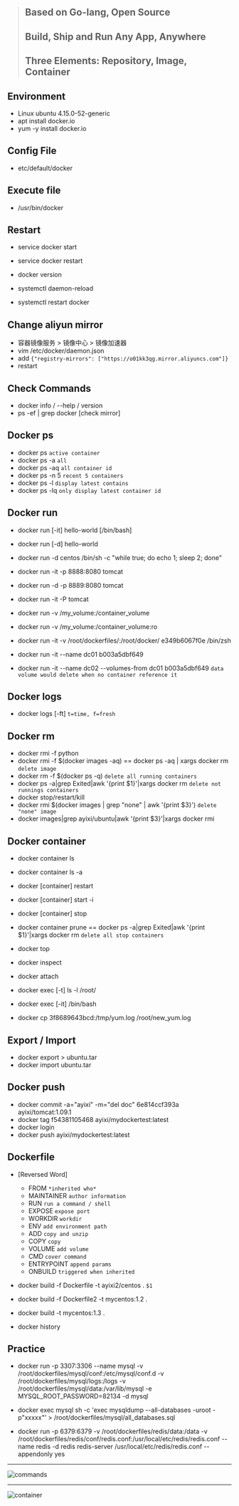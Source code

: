 >## Based on Go-lang, Open Source
>## Build, Ship and Run Any App, Anywhere
>## Three Elements: Repository, Image, Container 

## Environment
- Linux ubuntu 4.15.0-52-generic
- apt install docker.io
- yum -y install docker.io

## Config File
- etc/default/docker

## Execute file
- /usr/bin/docker

## Restart
- service docker start
- service docker restart
- docker version

- systemctl daemon-reload
- systemctl restart docker

## Change aliyun mirror
- 容器镜像服务 > 镜像中心 > 镜像加速器
- vim /etc/docker/daemon.json
- add `{"registry-mirrors": ["https://o01kk3qg.mirror.aliyuncs.com"]}`
- restart

## Check Commands
- docker info / --help / version
- ps -ef | grep docker [check mirror]

## Docker ps
- docker ps  `active container`
- docker ps -a          `all`
- docker ps -aq          `all container id`
- docker ps -n 5        `recent 5 containers`
- docker ps -l          `display latest contains`
- docker ps -lq         `only display latest container id`

## Docker run
- docker run [-it] hello-world [/bin/bash]
- docker run [-d] hello-world  
- docker run -d centos /bin/sh -c "while true; do echo 1; sleep 2; done"   
- docker run -it -p 8888:8080 tomcat
- docker run -d -p 8889:8080 tomcat
- docker run -it -P tomcat
- docker run -v /my_volume:/container_volume <id>
- docker run -v /my_volume:/container_volume:ro <id>
- docker run -it -v /root/dockerfiles/:/root/docker/ e349b6067f0e /bin/zsh

- docker run -it --name dc01 b003a5dbf649 
- docker run -it --name dc02 --volumes-from dc01 b003a5dbf649   `data volume would delete when no container reference it`
 
## Docker logs
- docker logs [-ft] <id> `t=time, f=fresh`

## Docker rm
- docker rmi -f python
- docker rmi -f $(docker images -aq) == docker ps -aq | xargs docker rm  `delete image`
- docker rm -f $(docker ps -q) `delete all running containers`
- docker ps -a|grep Exited|awk '{print $1}'|xargs docker rm `delete not runnings containers` 
- docker stop/restart/kill
- docker rmi $(docker images | grep "none" | awk '{print $3}')  `delete "none" image`
- docker images|grep ayixi/ubuntu|awk '{print $3}'|xargs docker rmi

## Docker container
- docker container ls 
- docker container ls -a
- docker [container] restart <id>
- docker [container] start -i <id>
- docker [container] stop <id>
- docker container prune == docker ps -a|grep Exited|awk '{print $1}'|xargs docker rm `delete all stop containers`

- docker top <id>
- docker inspect <id>
- docker attach <id>
- docker exec [-t] <id> ls -l /root/ 
- docker exec [-it] <id> /bin/bash

- docker cp 3f8689643bcd:/tmp/yum.log /root/new_yum.log

## Export / Import
- docker export <id> > ubuntu.tar
- docker import <id> ubuntu.tar

## Docker push
- docker commit -a="ayixi" -m="del doc" 6e814ccf393a ayixi/tomcat:1.09.1
- docker tag f54381105468 ayixi/mydockertest:latest
- docker login
- docker push ayixi/mydockertest:latest

## Dockerfile
- [Reversed Word]
  - FROM        `*inherited who*`
  - MAINTAINER  `author information`
  - RUN         `run a command / shell`
  - EXPOSE      `expose port`
  - WORKDIR     `workdir`
  - ENV         `add environment path`
  - ADD         `copy and unzip`
  - COPY        `copy`
  - VOLUME      `add volume`
  - CMD         `cover command`
  - ENTRYPOINT  `append params`
  - ONBUILD     `triggered when inherited`

- docker build -f Dockerfile -t ayixi2/centos .  `$1`
- docker build -f Dockerfile2 -t mycentos:1.2 .
- docker build -t mycentos:1.3 .
- docker history <id>

## Practice
- docker run -p 3307:3306 --name mysql -v /root/dockerfiles/mysql/conf:/etc/mysql/conf.d -v /root/dockerfiles/mysql/logs:/logs -v /root/dockerfiles/mysql/data:/var/lib/mysql -e MYSQL_ROOT_PASSWORD=82134 -d mysql
- docker exec mysql sh -c 'exec mysqldump --all-databases -uroot -p"xxxxx"' > /root/dockerfiles/mysql/all_databases.sql

- docker run -p 6379:6379 -v /root/dockerfiles/redis/data:/data -v /root/dockerfiles/redis/conf/redis.conf:/usr/local/etc/redis/redis.conf --name redis -d redis redis-server /usr/local/etc/redis/redis.conf --appendonly yes

---

![commands](commands.png)

---

![container](container.png)